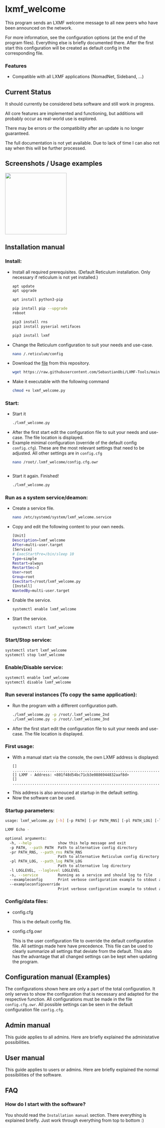 # lxmf_welcome
This program sends an LXMF welcome message to all new peers who have been announced on the network.

For more information, see the configuration options (at the end of the program files). Everything else is briefly documented there. After the first start this configuration will be created as default config in the corresponding file.


### Features
- Compatible with all LXMF applications (NomadNet, Sideband, ...)


## Current Status
It should currently be considered beta software and still work in progress.

All core features are implemented and functioning, but additions will probably occur as real-world use is explored.

There may be errors or the compatibility after an update is no longer guaranteed.

The full documentation is not yet available. Due to lack of time I can also not say when this will be further processed.


## Screenshots / Usage examples
<img src="../docs/screenshots/lxmf_welcome_01.png" width="200px">


## Installation manual

### Install:
- Install all required prerequisites. (Default Reticulum installation. Only necessary if reticulum is not yet installed.)
  ```bash
  apt update
  apt upgrade
  
  apt install python3-pip
  
  pip install pip --upgrade
  reboot
  
  pip3 install rns
  pip3 install pyserial netifaces
  
  pip3 install lxmf
  ```
- Change the Reticulum configuration to suit your needs and use-case.
  ```bash
  nano /.reticulum/config
  ```
- Download the [file](lxmf_welcome.py) from this repository.
  ```bash
  wget https://raw.githubusercontent.com/SebastianObi/LXMF-Tools/main/lxmf_welcome/lxmf_welcome.py
  ```
- Make it executable with the following command
  ```bash
  chmod +x lxmf_welcome.py
  ```

### Start:
- Start it
  ```bash
  ./lxmf_welcome.py
  ```
- After the first start edit the configuration file to suit your needs and use-case. The file location is displayed.
- Example minimal configuration (override of the default config `config.cfg`). These are the most relevant settings that need to be adjusted. All other settings are in `config.cfg`
  ```bash
  nano /root/.lxmf_welcome/config.cfg.owr
  ```
  ```bash
  ```
- Start it again. Finished!
  ```bash
  ./lxmf_welcome.py
  ```


### Run as a system service/deamon:
- Create a service file.
  ```bash
  nano /etc/systemd/system/lxmf_welcome.service
  ```
- Copy and edit the following content to your own needs.
  ```bash
  [Unit]
  Description=lxmf_welcome
  After=multi-user.target
  [Service]
  # ExecStartPre=/bin/sleep 10
  Type=simple
  Restart=always
  RestartSec=3
  User=root
  Group=root
  ExecStart=/root/lxmf_welcome.py
  [Install]
  WantedBy=multi-user.target
  ```
- Enable the service.
  ```bash
  systemctl enable lxmf_welcome
  ```
- Start the service.
  ```bash
  systemctl start lxmf_welcome
  ```


### Start/Stop service:
  ```bash
  systemctl start lxmf_welcome
  systemctl stop lxmf_welcome
  ```


### Enable/Disable service:
  ```bash
  systemctl enable lxmf_welcome
  systemctl disable lxmf_welcome
  ```


### Run several instances (To copy the same application):
- Run the program with a different configuration path.
  ```bash
  ./lxmf_welcome.py -p /root/.lxmf_welcome_2nd
  ./lxmf_welcome.py -p /root/.lxmf_welcome_3nd
  ```
- After the first start edit the configuration file to suit your needs and use-case. The file location is displayed.


### First usage:
- With a manual start via the console, the own LXMF address is displayed:
  ```
  [] ...............................................................................
  [] LXMF - Address: <801f48d54bc71cb3e0886944832aaf8d>
  [] ...............................................................................`
  ```
- This address is also annouced at startup in the default setting.
- Now the software can be used.


### Startup parameters:
```bash
usage: lxmf_welcome.py [-h] [-p PATH] [-pr PATH_RNS] [-pl PATH_LOG] [-l LOGLEVEL] [-s] [--exampleconfig] [--exampleconfigoverride]

LXMF Echo -

optional arguments:
  -h, --help            show this help message and exit
  -p PATH, --path PATH  Path to alternative config directory
  -pr PATH_RNS, --path_rns PATH_RNS
                        Path to alternative Reticulum config directory
  -pl PATH_LOG, --path_log PATH_LOG
                        Path to alternative log directory
  -l LOGLEVEL, --loglevel LOGLEVEL
  -s, --service         Running as a service and should log to file
  --exampleconfig       Print verbose configuration example to stdout and exit
  --exampleconfigoverride
                        Print verbose configuration example to stdout and exit
```


### Config/data files:
- config.cfg
  
  This is the default config file.

- config.cfg.owr
  
  This is the user configuration file to override the default configuration file.
  All settings made here have precedence.
  This file can be used to clearly summarize all settings that deviate from the default.
  This also has the advantage that all changed settings can be kept when updating the program.


## Configuration manual (Examples)
The configurations shown here are only a part of the total configuration.
It only serves to show the configuration that is necessary and adapted for the respective function.
All configurations must be made in the file `config.cfg.owr`.
All possible settings can be seen in the default configuration file `config.cfg`.


## Admin manual
This guide applies to all admins. Here are briefly explained the administative possibilities.


## User manual
This guide applies to users or admins. Here are briefly explained the normal possibilities of the software.


## FAQ

### How do I start with the software?
You should read the `Installation manual` section. There everything is explained briefly. Just work through everything from top to bottom :)